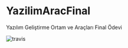 # YazilimAracFinal
Yazılım Geliştirme Ortam ve Araçları Final Ödevi

![travis](https://travis-ci.com/oguzgunaydin/YazilimAracFinal.svg?branch=master)

